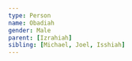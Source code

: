 ```yaml
---
type: Person
name: Obadiah
gender: Male
parent: [Izrahiah]
sibling: [Michael, Joel, Isshiah]
---
```

